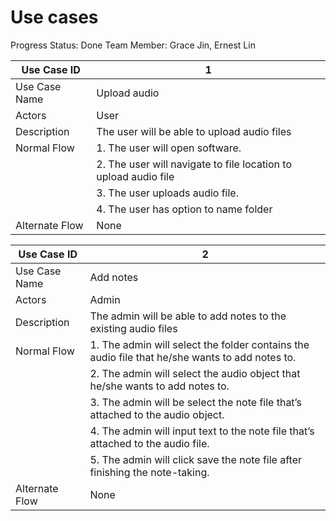 # Use cases

Progress Status: Done
Team Member: Grace Jin, Ernest Lin

| Use Case ID | 1 |
| --- | --- |
| Use Case Name | Upload audio |
| Actors | User |
| Description | The user will be able to upload audio files |
| Normal Flow | 1. The user will open software.
||2. The user will navigate to file location to upload audio file
||3. The user uploads audio file.
||4. The user has option to name folder |
| Alternate Flow | None |

| Use Case ID | 2 |
| --- | --- |
| Use Case Name | Add notes |
| Actors | Admin |
| Description | The admin will be able to add notes to the existing audio files |
| Normal Flow | 1. The admin will select the folder contains the audio file that he/she wants to add notes to.
||2. The admin will select the audio object that he/she wants to add notes to.
||3. The admin will be select the note file that’s attached to the audio object.
||4. The admin will input text to the note file that’s attached to the audio file.
||5. The admin will click save the note file after finishing the note-taking. |
| Alternate Flow | None |